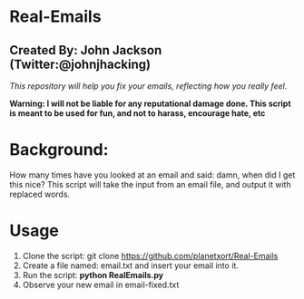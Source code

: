 # Real-Emails
**Created By: John Jackson (Twitter:@johnjhacking)**
----------------------------------------------------
*This repository will help you fix your emails, reflecting how you really feel.*

**Warning: I will not be liable for any reputational damage done. This script is meant to be used for fun, and not to harass, encourage hate, etc**


# Background:
How many times have you looked at an email and said: damn, when did I get this nice? 
This script will take the input from an email file, and output it with replaced words.

# Usage
1. Clone the script: git clone https://github.com/planetxort/Real-Emails
2. Create a file named: email.txt and insert your email into it.
3. Run the script: **python RealEmails.py**
4. Observe your new email in email-fixed.txt
